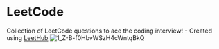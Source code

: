# LeetCode
Collection of LeetCode questions to ace the coding interview! - Created using [LeetHub](https://github.com/QasimWani/LeetHub)
![1_Z-B-f0HbvWSzH4cWntqBkQ](https://user-images.githubusercontent.com/108742475/233767489-e3924e4b-fd88-4ef1-9d14-177e12de81b7.png)
